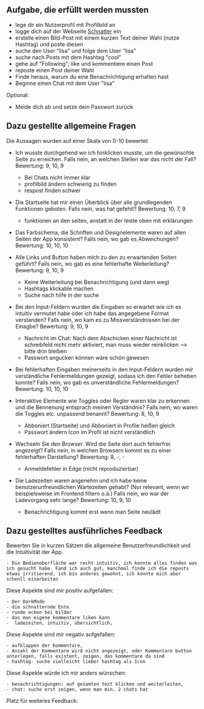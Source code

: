 ## Aufgabe, die erfüllt werden mussten
- lege dir ein Nutzerprofil mit Profilbild an
- logge dich auf der Webseite [Schnatter](https://schnatter.mabu2807.de/) ein
- erstelle einen Bild-Post mit einem kurzen Text deiner Wahl (nutze Hashtag) und poste diesen
- suche den User "lisa" und folge dem User "lisa"
- suche nach Posts mit dem Hashtag "cool"
- gehe auf "Following"; like und kommentiere einen Post
- reposte einen Post deiner Wahl
- Finde heraus, warum du eine Benachrichtigung erhalten hast
- Beginne einen Chat mit dem User "lisa"

Optional:
- Melde dich ab und setze dein Passwort zurück

## Dazu gestellte allgemeine Fragen
Die Aussagen wurden auf einer Skala von 0-10 bewertet
- Ich wusste durchgehend wo ich hinklicken musste, um die gewünschte Seite zu erreichen. Falls nein, an welchen Stellen war das nicht der Fall?
Bewertung: 9, 10, 9
    - Bei Chats nicht immer klar
    - profilbild ändern schwierig zu finden 
    - respost finden schwer

- Die Startseite hat mir einen Überblick über alle grundlegenden Funktionen geboten. Falls nein, was hat gefehlt?
Bewertung: 10, 7, 9
    - funktionen an den seiten, anstatt in der leiste oben mit erklärungen

- Das Farbschema, die Schriften und Designelemente waren auf allen Seiten der App konsistent? Falls nein, wo gab es Abweichungen?
Bewertung: 10, 10, 10

- Alle Links und Button haben mich zu den zu erwartenden Seiten geführt? Falls nein, wo gab es eine fehlerhafte Weiterleitung?
Bewertung: 9, 10, 9
    - Keine Weiterleitung bei Benachrichtigung (und dann weg)
    - Hashtags klickable machen
    - Suche nach hilfe in der suche

- Bei den Input-Feldern wurden die Eingaben so erwartet wie ich es intuitiv vermutet habe oder ich habe das angegebene Format verstanden? Falls nein, wo kam es zu Missverständnissen bei der Einagbe?
Bewertung: 9, 10, 9 
    - Nachricht im Chat: Nach dem Abschicken einer Nachricht ist schreibfeld nicht mehr aktiviert, man muss wieder reinklicken --> bitte drin bleiben
    - Passwort angucken können wäre schön gewesen

- Bei fehlerhaften Eingaben meinerseits in den Input-Feldern wurden mir verständliche Fehlermeldungen gezeigt, sodass ich den Fehler beheben konnte? Falls nein, wo gab es unverständliche Fehlermeldungen?
Bewertung: 10, 10, 10

- Interaktive Elemente wie Toggles oder Regler waren klar zu erkennen und die Bennenung entsprach meinen Verständnis? Falls nein, wo waren die Toggles etc. unpassend benannt?
Bewertung: 8, 10, 9
    - Abboniert (Startseite) und Abboniert in Profile heißen gleich
    - Passwort ändern Icon im Profil ist nicht verständlich

- Wechseln Sie den Browser. Wird die Seite dort auch fehlerfrei angezeigt? Falls nein, in welchen Browsern kommt es zu einer fehlerhaften Darstellung?
Bewertung: 8, -, -
    - Anmeldefehler in Edge (nicht reproduzierbar)

- Die Ladezeiten waren angenehm und ich habe keine benutzerunfreundlichen Wartezeiten gehabt? (Nur relevant, wenn wir beispielsweise im Frontend filtern o.ä.) Falls nein, wo war der Ladevorgang sehr lange?
Bewertung: 10, 9, 10
    - Benachrichtigung kommt erst wenn man Seite neulädt

## Dazu gestelltes ausführliches Feedback
Bewerten Sie in kurzen Sätzen die allgemeine Benutzerfreundlichkeit und die Intuitivität der App.

    - Die Bedienoberfläche war recht intuitiv, ich konnte alles finden was ich gesucht habe. Fand ich auch gut, manchmal finde ich die reposts etwas irritierend, ich bin anderes gewohnt, ich konnte mich aber schenll einarbeiten


Diese Aspekte sind mir positiv aufgefallen:

    - Der DarkMode 
    - die schnatternde Ente
    - runde ecken bei bilder
    - das man eigene kommentare liken kann
    -  ladezeiten, intuitiv, übersichtlich, 


Diese Aspekte sind mir negativ aufgefallen:

    - aufklappen der Kommentare, 
    - Anzahl der Kommentare wird nicht angezeigt, oder Kommentare button unterlegen, falls existent, zeigen, das kommentare da sind
    - hashtag- suche vielleicht lieber hashtag als Icon



Diese Aspekte würde ich mir anders wünschen:

    - benachrichtigungen: auf gesamten text klicken und weiterleiten, 
    - chat: suche erst zeigen, wenn man min. 2 chats hat


Platz für weiteres Feedback:
